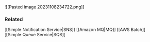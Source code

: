 ![[Pasted image 20231108234722.png]]
### Related
[[Simple Notification Service|SNS]]
[[Amazon MQ|MQ]]
[[AWS Batch]]
[[Simple Queue Service|SQS]]